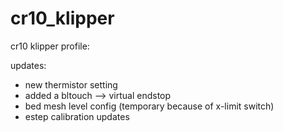 # cr10_klipper
cr10 klipper profile: 

updates:
- new thermistor setting
- added a bltouch --> virtual endstop 
- bed mesh level config (temporary because of x-limit switch) 
- estep calibration updates
